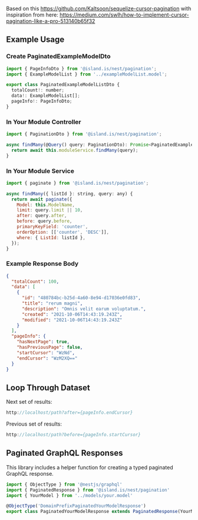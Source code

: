 Based on this https://github.com/Kaltsoon/sequelize-cursor-pagination with inspiration from here: https://medium.com/swlh/how-to-implement-cursor-pagination-like-a-pro-513140b65f32

## Example Usage

### Create PaginatedExampleModelDto

```javascript
import { PageInfoDto } from '@island.is/nest/pagination';
import { ExampleModelList } from '../exampleModelList.model';

export class PaginatedExampleModelListDto {
  totalCount!: number;
  data!: ExampleModelList[];
  pageInfo!: PageInfoDto;
}
```

### In Your Module Controller

```javascript
import { PaginationDto } from '@island.is/nest/pagination';

async findMany(@Query() query: PaginationDto): Promise<PaginatedExampleModelDto> {
  return await this.moduleService.findMany(query);
}
```

### In Your Module Service

```javascript
import { paginate } from '@island.is/nest/pagination';

async findMany({ listId }: string, query: any) {
  return await paginate({
    Model: this.ModelName,
    limit: query.limit || 10,
    after: query.after,
    before: query.before,
    primaryKeyField: 'counter',
    orderOption: [['counter', 'DESC']],
    where: { ListId: listId },
  });
}
```

### Example Response Body

```json
{
  "totalCount": 100,
  "data": [
    {
      "id": "480784bc-b25d-4a60-8e94-d17036e0fd83",
      "title": "rerum magni",
      "description": "Omnis velit earum voluptatum.",
      "created": "2021-10-06T14:43:19.243Z",
      "modified": "2021-10-06T14:43:19.243Z"
    }
  ],
  "pageInfo": {
    "hasNextPage": true,
    "hasPreviousPage": false,
    "startCursor": "WzNd",
    "endCursor": "WzM2XQ=="
  }
}
```

## Loop Through Dataset

Next set of results:

```javascript
http://localhost/path?after={pageInfo.endCursor}
```

Previous set of results:

```javascript
http://localhost/path?before={pageInfo.startCursor}
```

## Paginated GraphQL Responses

This library includes a helper function for creating a typed paginated GraphQL response.

```javascript
import { ObjectType } from '@nestjs/graphql'
import { PaginatedResponse } from '@island.is/nest/pagination'
import { YourModel } from '../models/your.model'

@ObjectType('DomainPrefixPaginatedYourModelResponse')
export class PaginatedYourModelResponse extends PaginatedResponse(YourModel) {}
```

